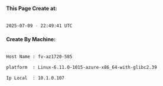 
   
#### This Page Create at:

```bash

2025-07-09 - 22:49:41 UTC

```

#### Create By Machine:

```bash

Host Name : fv-az1720-585

platform  : Linux-6.11.0-1015-azure-x86_64-with-glibc2.39

Ip Local  : 10.1.0.107

```

